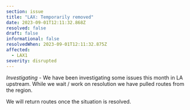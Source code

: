 ```yaml
---
section: issue
title: "LAX: Temporarily removed"
date: 2023-09-01T12:11:32.868Z
resolved: false
draft: false
informational: false
resolvedWhen: 2023-09-01T12:11:32.875Z
affected:
  - LAX1
severity: disrupted
---
```

*Investigating* - We have been investigating some issues this month in LA upstream. While we wait / work on resolution we have pulled routes from the region.

W﻿e will return routes once the situation is resolved.